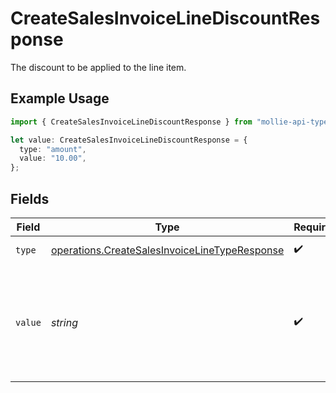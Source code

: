 # CreateSalesInvoiceLineDiscountResponse

The discount to be applied to the line item.

## Example Usage

```typescript
import { CreateSalesInvoiceLineDiscountResponse } from "mollie-api-typescript/models/operations";

let value: CreateSalesInvoiceLineDiscountResponse = {
  type: "amount",
  value: "10.00",
};
```

## Fields

| Field                                                                                                          | Type                                                                                                           | Required                                                                                                       | Description                                                                                                    | Example                                                                                                        |
| -------------------------------------------------------------------------------------------------------------- | -------------------------------------------------------------------------------------------------------------- | -------------------------------------------------------------------------------------------------------------- | -------------------------------------------------------------------------------------------------------------- | -------------------------------------------------------------------------------------------------------------- |
| `type`                                                                                                         | [operations.CreateSalesInvoiceLineTypeResponse](../../models/operations/createsalesinvoicelinetyperesponse.md) | :heavy_check_mark:                                                                                             | The type of discount.                                                                                          | amount                                                                                                         |
| `value`                                                                                                        | *string*                                                                                                       | :heavy_check_mark:                                                                                             | A string containing an exact monetary amount in the given currency, or the percentage.                         | 10.00                                                                                                          |